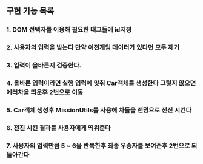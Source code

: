 ## 구현 기능 목록

 ### 1. DOM 선택자를 이용해 필요한 태그들에 id지정
 ### 2. 사용자의 입력을 받는다 만약 이전게임 데이터가 있다면 모두 제거
 ### 3. 입력이 올바른지 검증한다.
 ### 4. 올바른 입력이라면 실행 입력에 맞춰 Car객체를 생성한다 그렇지 않으면 에러차을 띄운후 2번으로 이동
 ### 5. Car객체 생성후 MissionUtils를 사용해 차들을 랜덤으로 전진 시킨다
 ### 6. 전진 시킨 결과를 사용자에게 띄워준다
 ### 7. 사용자의 입력만큼 5 ~ 6을 반복한후 최종 우승자를 보여준후 2번으로 되돌아간다
